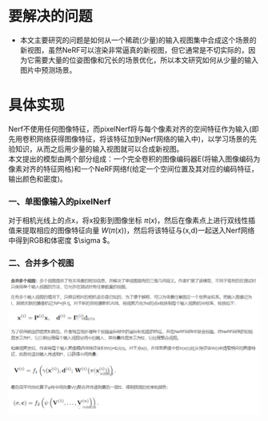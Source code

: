 # 要解决的问题
* 本文主要研究的问题是如何从一个稀疏(少量)的输入视图集中合成这个场景的新视图，虽然NeRF可以渲染非常逼真的新视图，但它通常是不切实际的，因为它需要大量的位姿图像和冗长的场景优化，所以本文研究如何从少量的输入图片中预测场景。
# 具体实现
Nerf不使用任何图像特征，而pixelNerf将与每个像素对齐的空间特征作为输入(即先用卷积网络获得图像特征，将该特征加到Nerf网络的输入中)，以学习场景的先验知识，从而之后用少量的输入视图就可以合成新视图。  
本文提出的模型由两个部分组成：一个完全卷积的图像编码器E(将输入图像编码为像素对齐的特征网格)和一个NeRF网络f(给定一个空间位置及其对应的编码特征，输出颜色和密度)。
### 一、单图像输入的pixelNerf
对于相机光线上的点x，将x投影到图像坐标 $\pi (x)$，然后在像素点上进行双线性插值来提取相应的图像特征向量 $W(\pi (x))$，然后将该特征与(x,d)一起送入Nerf网络中得到RGB和体密度 $\sigma $。
### 二、合并多个视图
![Incorporating-Multiple-Views](https://github.com/gjgjgjfff/Nerf_Learn/blob/main/img/pixelNerf/Incorporating-Multiple-Views.png)
